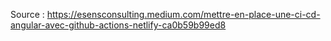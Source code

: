 Source : https://esensconsulting.medium.com/mettre-en-place-une-ci-cd-angular-avec-github-actions-netlify-ca0b59b99ed8